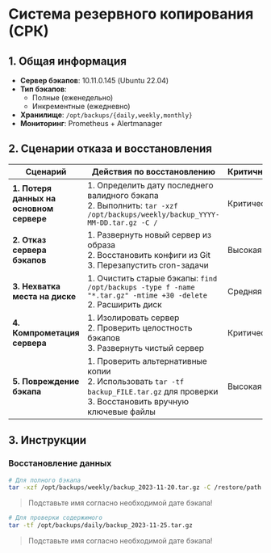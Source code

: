 # Система резервного копирования (СРК)

## 1. Общая информация
- **Сервер бэкапов**: 10.11.0.145 (Ubuntu 22.04)
- **Тип бэкапов**: 
  - Полные (еженедельно)
  - Инкрементные (ежедневно)
- **Хранилище**: `/opt/backups/{daily,weekly,monthly}`
- **Мониторинг**: Prometheus + Alertmanager

## 2. Сценарии отказа и восстановления

| Сценарий                     			| Действия по восстановлению                                                                 | Критичность |
|-----------------------------------------------|--------------------------------------------------------------------------------------------|-------------|
| **1. Потеря данных на основном сервере** 	| 1. Определить дату последнего валидного бэкапа<br>2. Выполнить: `tar -xzf /opt/backups/weekly/backup_YYYY-MM-DD.tar.gz -C /` | Критическая |
| **2. Отказ сервера бэкапов** 			| 1. Развернуть новый сервер из образа<br>2. Восстановить конфиги из Git<br>3. Перезапустить cron-задачи | Высокая     |
| **3. Нехватка места на диске** 		| 1. Очистить старые бэкапы: `find /opt/backups -type f -name "*.tar.gz" -mtime +30 -delete`<br>2. Расширить диск | Средняя     |
| **4. Компрометация сервера** 			| 1. Изолировать сервер<br>2. Проверить целостность бэкапов<br>3. Развернуть чистый сервер | Критическая |
| **5. Повреждение бэкапа**    			| 1. Проверить альтернативные копии<br>2. Использовать `tar -tf backup_FILE.tar.gz` для проверки<br>3. Восстановить вручную ключевые файлы | Высокая     |

## 3. Инструкции

### Восстановление данных
```bash
# Для полного бэкапа
tar -xzf /opt/backups/weekly/backup_2023-11-20.tar.gz -C /restore/path
```
> Подставьте имя согласно необходимой дате бэкапа!
```bash
# Для проверки содержимого
tar -tf /opt/backups/daily/backup_2023-11-25.tar.gz
```
> Подставьте имя согласно необходимой дате бэкапа!

